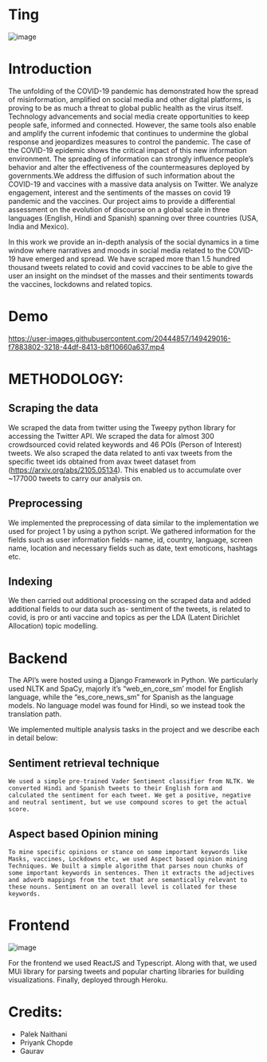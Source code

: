 # Ting

![image](https://user-images.githubusercontent.com/20444857/149429096-c03073bf-e691-49aa-9096-efbcd9b28dd2.png)

# Introduction

 
The unfolding of the COVID-19 pandemic has demonstrated how the spread of misinformation, amplified on social media and other digital platforms, is proving to be as much a threat to global public health as the virus itself. Technology advancements and social media create opportunities to keep people safe, informed and connected. However, the same tools also enable and amplify the current infodemic that continues to undermine the global response and jeopardizes measures to control the pandemic. The case of the COVID-19 epidemic shows the critical impact of this new information environment. The spreading of information can strongly influence people’s behavior and alter the effectiveness of the countermeasures deployed by governments.We address the diffusion of such information about the COVID-19 and vaccines with a massive data analysis on Twitter. We analyze engagement, interest and the sentiments of the masses on covid 19 pandemic and the vaccines. Our project aims to provide a differential assessment on the evolution of discourse on a global scale in three languages (English, Hindi and Spanish) spanning over three countries (USA, India and Mexico). 

In this work we provide an in-depth analysis of the social dynamics in a time window where narratives and moods in social media related to the COVID-19 have emerged and spread. We have scraped more than 1.5 hundred thousand tweets related to covid and covid vaccines to be able to give the user an insight on the mindset of the masses and their sentiments towards the vaccines, lockdowns and related topics.

# Demo

https://user-images.githubusercontent.com/20444857/149429016-f7883802-3218-44df-8413-b8f10660a637.mp4

# METHODOLOGY:

## Scraping the data

We scraped the data from twitter using the  Tweepy python library for accessing the Twitter API. We scraped the data for almost 300 crowdsourced covid related keywords and 46 POIs (Person of Interest) tweets. We also scraped the data related to anti vax tweets from the specific tweet ids obtained from avax tweet dataset from (https://arxiv.org/abs/2105.05134). This enabled us to accumulate over ~177000 tweets to carry our analysis on.




## Preprocessing

We implemented the preprocessing of data similar to the implementation we used for project 1 by using a python script. We gathered information for the fields such as user information fields- name, id, country, language, screen name, location and necessary fields such as date, text emoticons, hashtags etc.

## Indexing

We then carried out additional processing on the scraped data and added additional fields to our data such as- sentiment of the tweets, is related to covid, is pro or anti vaccine and topics as per the LDA (Latent Dirichlet Allocation) topic modelling. 



# Backend

The API’s were hosted using a Django Framework in Python. We particularly used NLTK and SpaCy, majorly it’s “web_en_core_sm’ model for English language, while the “es_core_news_sm” for Spanish as the language models. No language model was found for Hindi, so we instead took the translation path.

We implemented multiple analysis tasks in the project and we describe each in detail below:

## Sentiment retrieval technique

	We used a simple pre-trained Vader Sentiment classifier from NLTK. We converted Hindi and Spanish tweets to their English form and calculated the sentiment for each tweet. We get a positive, negative and neutral sentiment, but we use compound scores to get the actual score.

 
## Aspect based Opinion mining
	
	To mine specific opinions or stance on some important keywords like Masks, vaccines, Lockdowns etc, we used Aspect based opinion mining Techniques. We built a simple algorithm that parses noun chunks of some important keywords in sentences. Then it extracts the adjectives and adverb mappings from the text that are semantically relevant to these nouns. Sentiment on an overall level is collated for these keywords.



# Frontend

![image](https://user-images.githubusercontent.com/20444857/149429310-4a8add55-c657-4c82-8be0-ab1671c85f25.png)


For the frontend we used ReactJS and Typescript. Along with that, we used MUi library for parsing tweets and popular charting libraries for building visualizations. Finally, deployed through Heroku.


# Credits:

- Palek Naithani
- Priyank Chopde
- Gaurav





